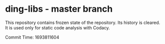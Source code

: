 # ding-libs - master branch

This repository contains frozen state of the repository.
Its history is cleared. It is used only for static code
analysis with Codacy.

Commit Time: 1693811604